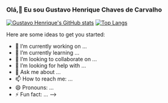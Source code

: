 ### Olá,👋 Eu sou Gustavo Henrique Chaves de Carvalho



[![Gustavo Henrique's GitHub stats](https://github-readme-stats.vercel.app/api?username=GustavoHenrique07&hide=issues&icons=true&theme=tokyonight)](https://github.com/GustavoHenrique07/github-readme-stats)
[![Top Langs](https://github-readme-stats.vercel.app/api/top-langs/?username=GustavoHenrique07&layout=compact&theme=tokyonight)](https://github.com/GustavoHenrique07/github-readme-stats)

  Here are some ideas to get you started:

- 🔭 I’m currently working on ...
- 🌱 I’m currently learning ...
- 👯 I’m looking to collaborate on ...
- 🤔 I’m looking for help with ...
- 💬 Ask me about ...
- 📫 How to reach me: ...
- 😄 Pronouns: ...
- ⚡ Fun fact: ...
-->
